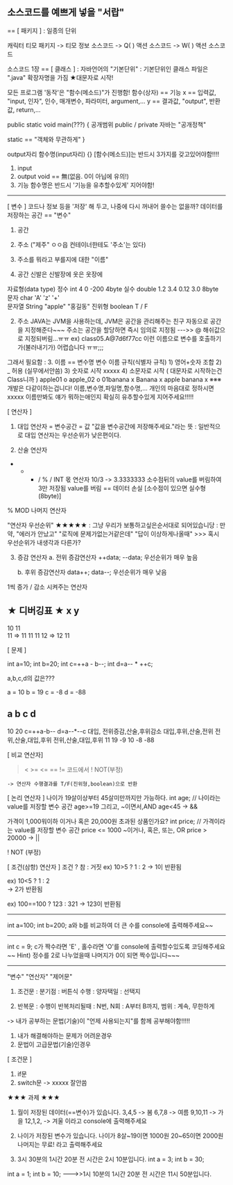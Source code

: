 ## 소스코드를 예쁘게 넣을 "서랍"
 == [ 패키지 ]
 : 일종의 단위

캐릭터 티모 패키지 
 -> 티모 정보 소스코드
 -> Q( ) 액션 소스코드
 -> W( ) 액션 소스코드

소스코드 1장 == [ 클래스 ]
 : 자바언어의 "기본단위"
 : 기본단위인 클래스 파일은 ".java" 확장자명을 가짐
★대문자로 시작!

모든 프로그램 '동작'은 "함수(메소드)"가 진행함!
 함수(상자) == 기능
 x == 입력값, "input, 인자", 인수, 매개변수, 파라미터, argument,...
 y == 결과값, "output", 반환값, return,...

public static void main(???) {
공개범위 public / private
자바는 "공개정책"

static == "객체와 무관하게" 
}

output자리 함수명(input자리) {}
[함수(메소드)]는 반드시 3가지를 갖고있어야함!!!!
1. input
2. output
	void == 無(없음. 0이 아닙에 유의!)
3. 기능
	함수명은 반드시 '기능을 유추할수있게' 지어야함!
-------------------------------------------------------------------------------------------

[ 변수 ]
 코드나 정보 등을 '저장' 해 두고, 
 나중에 다시 꺼내어 쓸수는 없을까?
데이터를 저장하는 공간 == "변수"
 1. 공간
 2. 주소 ("제주" ㅇㅇ읍 컨테이너한테도 '주소'는 있다)
 3. 주소를 뭐라고 부를지에 대한 "이름"
 
1. 공간
	신발은 신발장에
	옷은 옷장에

자료형(data type)
정수 	int	4 0 -200			4byte
실수 	double	1.2 3.4 0.12 3.0		8byte
문자	char	'A' 'z' '+'			
문자열	String	"apple" "홍길동"
진위형	boolean  T / F

2. 주소
JAVA는 JVM을 사용하는데, JVM은 공간을 관리해주는 친구
자동으로 공간을 지정해준다~~~
주소는 공간을 할당하면 즉시 임의로 지정됨
 --->> @ 해쉬값으로 지정되버림...ㅠㅠ
	ex) class05.A@7d6f77cc
이런 이름으로 변수를 호출하기가(불러내기가) 어렵습니다 ㅠㅠ;;;

그래서 필요함 : 
3. 이름 
	== 변수명
	변수 이름 규칙(식별자 규칙)
	1) 영어+숫자 조합
	2) _ 허용 (실무에서안씀)
	3) 숫자로 시작 xxxxx
	4) 소문자로 시작 ( 대문자로 시작하는건 Class니까 )
	apple01		o
	apple_02		o
	01banana		x
	Banana		x
	apple banana	x
	※※※ 개발은 다같이하는겁니다!
		이름,변수명,파일명,함수명,... 개인의 마음대로 정하시면xxxxx
		이름만봐도 얘가 뭐하는애인지 확실히 유추할수있게 지어주세요!!!!!
	
[ 연산자 ]
1) 대입 연산자 =
 변수공간 = 값
 "값을 변수공간에 저장해주세요."라는 뜻
 : 일반적으로 대입 연산자는 우선순위가 낮은편이다. 

2) 산술 연산자
+ - * / %
/ INT 몫 연산자
	10/3 -> 3.3333333
		소수점뒤의 value를 버림하여
		3만 저장됨 
value를 버림 == 데이터 손실
[소수점이 있으면 실수형 (8byte)]

% MOD 나머지 연산자

"연산자 우선순위" ★★★★★
 : 그냥 우리가 보통하고싶은순서대로 되어있습니당
 : 만약,	"에러가 안났고"
	"로직에 문제가없는거같은데"
	"답이 이상하게나올때"
	>>> 혹시 우선순위가 내생각과 다른가?

3) 증감 연산자 
	a. 전위 증감연산자
		++data;
		--data;
		우선순위가 매우 높음

	b. 후위 증감연산자
		data++;
		data--;
		우선순위가 매우 낮음

1씩 증가 / 감소 시켜주는 연산자

★ 디버깅표 ★
x	y
---------------------
10
11		
	11 	=> 11 11
	11
12		=> 12 11

[ 문제 ]

int a=10;
int b=20;
int c=++a - b--;
int d=a-- * ++c;

a,b,c,d의 값은???

a = 10
b = 19
c = -8
d = -88

a	b	c				d
-----------------------------------------------------------------
10	20	c=++a-b--			d=a--*--c
		대입, 전위증감,산술,후위감소		대입,후위,산술,전위
		전위,산술,대입,후위			전위,산술,대입,후위
11	19	-9
10		-8				-88



[ 비교 연산자]
>	<	>=	<=	==	!=
코드에서 ! NOT(부정)

	-> 연산자 수행결과를 T/F(진위형,boolean)으로 반환

[ 논리 연산자 ]
 나이가 19살이상부터 45살미만까지만 가능하다. 
 int age; // 나이라는 value를 저장할 변수 공간
 age>=19 그리고, ~이면서,AND age<45 
	 -> &&

 가격이 1,000워이하 이거나 혹은 20,000원 초과된 상품인가요?
 int price; // 가격이라는 value를 저장할 변수 공간
 price <= 1000 ~이거나, 혹은, 또는, OR price > 20000
		     -> || 

 ! NOT (부정)

[ 조건(삼항) 연산자 ]
 조건 ? 참 : 거짓 
 ex) 10>5 ? 1 : 2
	-> 1이 반환됨

 ex) 10<5 ? 1 : 2	
	-> 2가 반환됨

 ex) 100==100 ? 123 : 321
	-> 123이 반환됨

-------------------------------------------

int a=100;
int b=200;
a와 b를 비교하여
더 큰 수를 console에 출력해주세요~~

-------------------------------------------

int c = 9;
c가 짝수라면 'E' , 홀수라면 'O'를 console에 출력할수있도록 코딩해주세요~~
Hint) 정수를 2로 나누었을때 나머지가 0이 되면 짝수입니다~~~


-------------------------------------------

"변수"
"연산자"
"제어문"
 1) 조건문
	: 분기점
	: 버튼식 수행
	: 양자택일
	: 선택지

 2) 반복문
	: 수행이 반복처리될때
	: N번, N회
	: A부터 B까지, 범위
	: 계속, 무한하게

-> 내가 공부하는 문법(기술)이 "언제 사용되는지"를 함께 공부해야함!!!!!


1. 내가 해결해야하는 문제가 어려운경우
2. 문법이 고급문법(기술)인경우


[ 조건문 ]
 1) if문
 2) switch문 
	-> xxxxx 잘안씀

★★★ 과제 ★★★
1. 월이 저장된 데이터(==변수)가 있습니다. 
3,4,5 -> 봄
6,7,8 -> 여름
9,10,11 -> 가을
12,1,2, -> 겨울
이라고 console에 출력해주세요

2. 나이가 저장된 변수가 있습니다. 
나이가 8살~19이면 1000원
20~65이면 2000원
나머지는 무료!
라고 출력해주세요

3. 3시 30분의 1시간 20분 전 시간은 2시 10분입니다. 
int a = 3;
int b = 30;

int a = 1;
int b = 10;
--->>1시 10분의 1시간 20분 전 시간은 11시 50분입니다. 




























